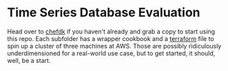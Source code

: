 Time Series Database Evaluation
===============================

Head over to [chefdk](https://downloads.chef.io/chef-dk/) if you haven't already and grab a copy to start using this repo. Each subfolder has a wrapper cookbook and a [terraform](https://www.terraform.io/downloads.html) file to spin up a cluster of three machines at AWS. Those are possibly ridiculously underdimensioned for a real-world use case, but to get started, it should, well, be a start.


